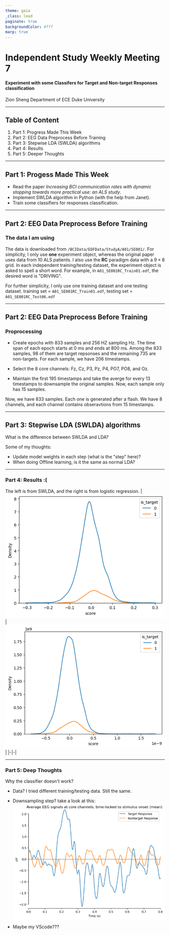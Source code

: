 ```yaml
---
theme: gaia
_class: lead
paginate: true
backgroundColor: #fff
marp: true
---
```

# **Independent Study Weekly Meeting 7**

#### Experiment with some Classifers for Target and Non-target Responses classification

Zion Sheng
Department of ECE
Duke University

---
## Table of Content

1. Part 1: Progress Made This Week
2. Part 2: EEG Data Preprocess Before Training
3. Part 3: Stepwise LDA (SWLDA) algorithms
4. Part 4: Results
5. Part 5: Deeper Thoughts

---
## Part 1: Progess Made This Week

- Read the paper *Increasing BCI communication rates with dynamic stopping towards more practical use: an ALS study*.
- Implement SWLDA algorithm in Python (with the help from Janet).
- Train some classifiers for responses classification.

---
## Part 2: EEG Data Preprocess Before Training
### The data I am using
<style scoped>
img[alt~="center"] {
  display: block;
  margin: 0 auto;
}

section {
  font-size: 30px
}
</style>

The data is downloaded from `/BCIData/EDFData/StudyA/A01/SE001/`.
For simplicity, I only use **one** experiment object, whereas the original paper uses data from 10 ALS patients. I also use the **RC** paradigm data with a $9 \times 8$ grid. In each independent training/testing dataset, the experiment object is asked to spell a short word. For example, in `A01_SE001RC_Train01.edf`, the desired word is "DRIVING".

For further simplicity, I only use one training dataset and one testing dataset.
training set = `A01_SE001RC_Train01.edf`,
testing set  = `A01_SE001RC_Test06.edf`

---
## Part 2: EEG Data Preprocess Before Training
### Proprocessing
<style scoped>
img[alt~="center"] {
  display: block;
  margin: 0 auto;
}

section {
  font-size: 30px
}
</style>

- Create epochs with 833 samples and 256 HZ sampling Hz. The time span of each epoch starts at 0 ms and ends at 800 ms. Among the 833 samples, 98 of them are target repsonses and the remaining 735 are non-targets. For each sample, we have 206 timestamps.

- Select the 8 core channels: Fz, Cz, P3, Pz, P4, PO7, PO8, and Oz.

- Maintain the first 195 timestamps and take the averge for every 13 timestamps to downsample the original samples. Now, each sample only has 15 samples.

Now, we have 833 samples. Each one is generated after a flash. We have 8 channels, and each channel contains obseravtions from 15 timestamps.

---
## Part 3: Stepwise LDA (SWLDA) algorithms

What is the difference between SWLDA and LDA?

Some of my thoughts:
- Update model weights in each step (what is the "step" here)?
- When doing Offline learning, is it the same as normal LDA?

---
### Part 4: Results :(
The left is from SWLDA, and the right is from logistic regression.
|![alt](1.png) | ![alt](2.png)|
|-|-|

---
### Part 5: Deep Thoughts
<style scoped>
img[alt~="center"] {
  display: block;
  margin: 0 auto;
}

section {
  font-size: 25px
}
</style>

Why the classifier doesn't work?
- Data? I tried different training/testing data. Still the same.

- Downsampling step? take a look at this:
![width:500px center](4.png)
- Maybe my VScode???
